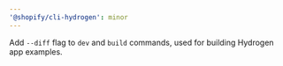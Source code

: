 ```yaml
---
'@shopify/cli-hydrogen': minor
---
```


Add `--diff` flag to `dev` and `build` commands, used for building Hydrogen app examples.
